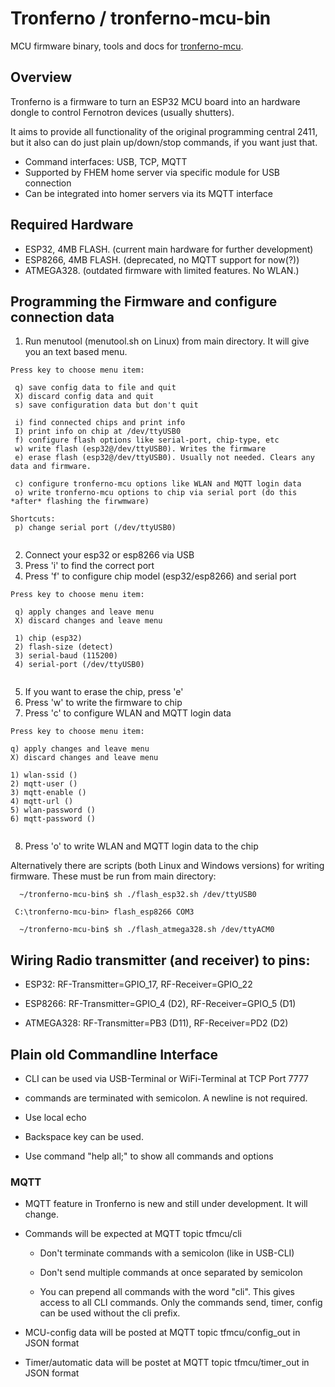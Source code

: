 # Tronferno / tronferno-mcu-bin

MCU firmware binary, tools and docs for [tronferno-mcu](https://github.com/zwiebert/tronferno-mcu).

## Overview

  Tronferno is a firmware to turn an ESP32 MCU board into an hardware dongle
  to control Fernotron devices (usually shutters).
   
  It aims to provide all functionality of the original programming central 2411, 
  but it also can do just plain up/down/stop commands, if you want just that.
  
  * Command interfaces: USB, TCP, MQTT
  * Supported by FHEM home server via specific module for USB connection
  * Can be integrated into homer servers via its MQTT interface

## Required Hardware

  * ESP32, 4MB FLASH. (current main hardware for further development)
  * ESP8266, 4MB FLASH. (deprecated, no MQTT support for now(?))
  * ATMEGA328. (outdated firmware with limited features. No WLAN.)

## Programming the Firmware and configure connection data

  1. Run menutool (menutool.sh on Linux) from main directory. 
  It will give you an text based menu.
  
  ```
  Press key to choose menu item:
  
   q) save config data to file and quit
   X) discard config data and quit
   s) save configuration data but don't quit
  
   i) find connected chips and print info
   I) print info on chip at /dev/ttyUSB0
   f) configure flash options like serial-port, chip-type, etc
   w) write flash (esp32@/dev/ttyUSB0). Writes the firmware
   e) erase flash (esp32@/dev/ttyUSB0). Usually not needed. Clears any data and firmware.
  
   c) configure tronferno-mcu options like WLAN and MQTT login data
   o) write tronferno-mcu options to chip via serial port (do this *after* flashing the firwmware)
  
  Shortcuts:
   p) change serial port (/dev/ttyUSB0)
   
  ```
  2. Connect your esp32 or esp8266 via USB
  3. Press 'i' to find the correct port
  4. Press 'f' to configure chip model (esp32/esp8266) and serial port
  ```
  Press key to choose menu item:
  
   q) apply changes and leave menu
   X) discard changes and leave menu
  
   1) chip (esp32)
   2) flash-size (detect)
   3) serial-baud (115200)
   4) serial-port (/dev/ttyUSB0)
   
  ```
  5. If you want to erase the chip, press 'e'
  6. Press 'w' to write the firmware to chip
  7. Press 'c' to configure WLAN and MQTT login data
  ```
 Press key to choose menu item:
 
  q) apply changes and leave menu
  X) discard changes and leave menu
 
  1) wlan-ssid ()
  2) mqtt-user ()
  3) mqtt-enable ()
  4) mqtt-url ()
  5) wlan-password ()
  6) mqtt-password ()
 
 
  ```
  8. Press 'o' to write WLAN and MQTT login data to the chip

Alternatively there are scripts (both Linux and Windows versions) for
writing firmware.  These must be run from main directory:
```
  ~/tronferno-mcu-bin$ sh ./flash_esp32.sh /dev/ttyUSB0
 ```
 ``` 
  C:\tronferno-mcu-bin> flash_esp8266 COM3
```
```  
  ~/tronferno-mcu-bin$ sh ./flash_atmega328.sh /dev/ttyACM0
```

## Wiring Radio transmitter (and receiver) to pins:

 * ESP32: RF-Transmitter=GPIO_17, RF-Receiver=GPIO_22

 * ESP8266: RF-Transmitter=GPIO_4 (D2), RF-Receiver=GPIO_5 (D1)

 * ATMEGA328:  RF-Transmitter=PB3 (D11), RF-Receiver=PD2 (D2)


## Plain old Commandline Interface
  * CLI can be used via USB-Terminal or WiFi-Terminal at TCP Port 7777

  * commands are terminated with semicolon. A newline is not required.

  * Use local echo
  
  * Backspace key can be used.

  * Use command  "help all;" to show all commands and options
  

### MQTT

* MQTT feature in Tronferno is new and still under development. It will  change.

* Commands will be expected at MQTT topic tfmcu/cli

    * Don't terminate commands with a semicolon (like in USB-CLI)

    * Don't send multiple commands at once separated by semicolon

    * You can prepend all commands with the word "cli". This gives access to all
    CLI commands. Only the commands send, timer, config can be used without the cli prefix.


* MCU-config data will be posted at MQTT topic tfmcu/config_out in JSON format

* Timer/automatic data will be postet at MQTT topic tfmcu/timer_out in JSON format
